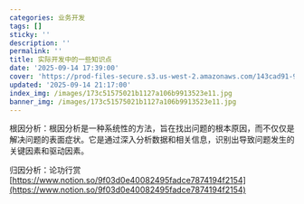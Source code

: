 ```yaml
---
categories: 业务开发
tags: []
sticky: ''
description: ''
permalink: ''
title: 实际开发中的一些知识点
date: '2025-09-14 17:39:00'
cover: 'https://prod-files-secure.s3.us-west-2.amazonaws.com/143cad91-961b-48b0-82dc-78fbb6eb5abe/83bc1247-7eab-4886-bdcb-1ffb1bb8be2b/%E8%90%A9%E6%A3%AE%E3%81%98%E3%81%82_2199289_cover.jpg?X-Amz-Algorithm=AWS4-HMAC-SHA256&X-Amz-Content-Sha256=UNSIGNED-PAYLOAD&X-Amz-Credential=ASIAZI2LB466SN7ZQ2B6%2F20250918%2Fus-west-2%2Fs3%2Faws4_request&X-Amz-Date=20250918T100051Z&X-Amz-Expires=3600&X-Amz-Security-Token=IQoJb3JpZ2luX2VjED4aCXVzLXdlc3QtMiJIMEYCIQDRk%2BlIpVD7APlqCrx7S00fcaRlptvn2WMan8GpCd6PhgIhAOVtzRorLR5X%2FAunavVdBKAfZmBbNO3Geo5zgMyHD8bGKogECLf%2F%2F%2F%2F%2F%2F%2F%2F%2F%2FwEQABoMNjM3NDIzMTgzODA1IgxFFxn82MyYgDqmdZMq3AOitu0wIaW1OlrsdWqj04%2Fe9RY1ed3%2BQkEA1rFrZb61lGNbrQukOXeEy%2BryNFcjEASjCJWgHqmLwxL1N3Z4H8UGxqTAsE3YMGB5kKall44k7IK0X62xR2SItV7sNfIBnY8rEAMzaUmLkXmbyq6MhJ3lSnQxrJaGjP5slF6nHADOjOtK9vSa0X81YM5hO7s6Yg2OLxc3HJsKPVoYlJ63yJZaCcYT%2BADBcA05v3jWb%2BV%2BlPQyazCtkSiN%2Fm5%2FmcAoijYlhRL8z5vQsuwx0AryhC%2F%2BgFH6yyjlrbN7Cebdavq5RF3MlJ6JeuFwdtbD6DAgITwni5edZBWZhGlZyA2PiYwqyPrhhW5Hx%2BCXbEP%2FJfDtbPzOUK9t9nJMw1uPEUPjnUfe%2B1RoK%2FovcjLSv0uxBP%2FVlefFoAVmZZGdIekMSSVRu%2FziYIye%2FBhJnN8kAcra5PDHF43F5As5WBYaRzei%2FiIf5nAqSId0WAgsAVtxkaI7hgJAZqr5XtiGtgIjJ2quSiuUZILhTlVvzw9xYXRuW5rF2WwuypOjOMhiUNgrgjbHTyb3DaO8LdlIFZHeIVfbtbt6fW0f4p3maVZ24j3U%2BC0sYOYADM4sHSXpTLzSnI1%2BBtyuBcSbYaQDEwgDvjDkuq7GBjqkAR0PUaLRg1PVQFBFkM3McsFVbh9OldnGZoY4le4KhisjjTLG%2F9hhW525nqvkzX5FmtU64HDnlR39TD7q%2FxU%2BUfbETSF%2FBJLNV%2BqN1RF7%2B5POGNpiNogbrqQPdTOnEUJ4ezYvOvECGChwGugGcIzQu6exwG59Gbk19RwC8vZOljOaPAfe1SF4PTDW9LEvNAnwWt2K%2F8vRk05ZrscqeR23l%2Fwo%2B%2FDU&X-Amz-Signature=38e3bc0b3bf2a6be3b9528637d3d2189392e731478599f7e4020928b996ade72&X-Amz-SignedHeaders=host&x-amz-checksum-mode=ENABLED&x-id=GetObject'
updated: '2025-09-14 21:17:00'
index_img: /images/173c51575021b1127a106b9913523e11.jpg
banner_img: /images/173c51575021b1127a106b9913523e11.jpg
---
```


根因分析：根因分析是一种系统性的方法，旨在找出问题的根本原因，而不仅仅是解决问题的表面症状。它是通过深入分析数据和相关信息，识别出导致问题发生的关键因素和驱动因素。


归因分析：论功行赏[https://www.notion.so/9f03d0e40082495fadce7874194f2154](https://www.notion.so/9f03d0e40082495fadce7874194f2154)

